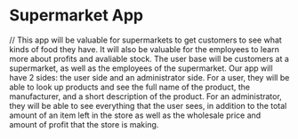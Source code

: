 # Supermarket App
// This app will be valuable for supermarkets to get customers to see what kinds of food they have. It will also be valuable for the employees to learn more about profits and avaliable stock. The user base will be customers at a supermarket, as well as the employees of the supermarket. Our app will have 2 sides: the user side and an administrator side. For a user, they will be able to look up products and see the full name of the product, the manufacturer, and a short description of the product. For an administrator, they will be able to see everything that the user sees, in addition to the total amount of an item left in the store as well as the wholesale price and amount of profit that the store is making. 
